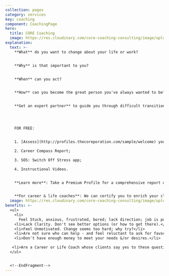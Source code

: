 ```yaml
---
collection: pages
category: services
key: coaching
component: CoachingPage
hero:
  title: CORE Coaching
  image: https://res.cloudinary.com/core-coaching-consulting/image/upload/v1596493058/pexels-pixabay-161154_uftaqi.jpg
explanation:
  text: >-
    **What** do you want to change about your life or work?


    **Why** is that important to you?


    **When** can you act?


    **How** can you become the great person you've always wanted to be?


    **Get an expert partner** to guide you through difficult transitions & remove obstacles so you can transform yourself into a powerful leader of every part of your life, work & relationships.




    FOR FREE:


    1. [Assess](http://profiles.thecoreporation.com/sample/welcome) your greatest strength and liability;

    2. Career Compass Report;

    3. SOS: Switch Off Stress app;

    4. Instructional Videos.


    **Learn more**: Take a Premium Profile for a comprehensive report on your strengths and weaknesses (plus specific ways to improve them). Check out our excellent programs: Productivity, Stress, Prospering, and Leading Your Life and Work seminar or 3-month implementation program. Or click the message link to ask questions &/or explore how One-on-One CORE Coaching could change your life, work & relationships, now and forever.


    **For career & life coaches**: We can certify you to enrich your clients with The Balancing Act's holistic processes, programs and diagnostic profiles.
  image: https://res.cloudinary.com/core-coaching-consulting/image/upload/v1600816113/Coaching_cropped_ibup02.jpg
benefits: >-
  <ul>
    <li>
      Feel Stuck, anxious, frustrated, bored; lack direction; job is poor fit.</li>
    <li>Lack Clarity. Don't see better options (or how to get there).</li>
    <li>Feel Unmotivated. Change seems too hard; why try?</li>
    <li>Are not sure who can help - and feel reluctant to ask for favors.</li>
    <li>Don't have enough money to meet your needs &/or desires.</li>

   <li>Are a Career or Life Coach whose clients say yes to these questions.</li>
  </ul>


  <!--EndFragment-->
---
```

